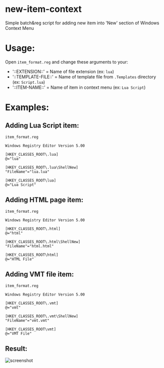# new-item-context

Simple batch&amp;reg script for adding new item into 'New' section of Windows Context Menu

# Usage:

Open `item_format.reg` and change these arguments to your:

- '::EXTENSION::' = Name of file extension (ex: `lua`)
- '::TEMPLATE-FILE::' = Name of template file from `.Templates` directory (ex: `Script.lua`)
- '::ITEM-NAME::' = Name of item in context menu (ex: `Lua Script`)

# Examples:

## Adding Lua Script item:

`item_format.reg`

```
Windows Registry Editor Version 5.00

[HKEY_CLASSES_ROOT\.lua]
@="lua"

[HKEY_CLASSES_ROOT\.lua\ShellNew]
"FileName"="lua.lua"

[HKEY_CLASSES_ROOT\lua]
@="Lua Script"
```

## Adding HTML page item:

`item_format.reg`

```
Windows Registry Editor Version 5.00

[HKEY_CLASSES_ROOT\.html]
@="html"

[HKEY_CLASSES_ROOT\.html\ShellNew]
"FileName"="html.html"

[HKEY_CLASSES_ROOT\html]
@="HTML File"
```

## Adding VMT file item:

`item_format.reg`

```
Windows Registry Editor Version 5.00

[HKEY_CLASSES_ROOT\.vmt]
@="vmt"

[HKEY_CLASSES_ROOT\.vmt\ShellNew]
"FileName"="vmt.vmt"

[HKEY_CLASSES_ROOT\vmt]
@="VMT File"
```

## Result:

![screenshot](https://i.imgur.com/jF5hUbk.png)
